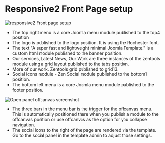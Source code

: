 Responsive2 Front Page setup
====
![responsive2 Front page setup](http://localhost:8888/builder/joomla-template/data/responsive2/images/frontpage/responsive2-frontpage.jpg 'responsive2 Frontpage setup')

- The top right menu is a core Joomla menu module published to the top4 position
- The logo is published to the logo position. It is using the Rochester font.
- The text "A super fast and lightweight minimal Joomla Template." is a custom html module published to the banner position.
- Our services, Latest News, Our Work are three instances of the zentools module using a grid layout published to the tabs position.
- More of our work. Zentools grid published to grid13.
- Social icons module - Zen Social module published to the bottom1 position.
- The bottom left menu is a core Joomla menu module published to the footer position.

![Open panel offcanvas screenshot](../data/responsive2/images/frontpage/panel-icons-social.jpeg)
- The three bars in the menu bar is the trigger for the offcanvas menu. This is automatically positioned there when you publish a module to the offcanvas position or use offcanvas as the option for you collapse navigation.
- The social icons to the right of the page are rendered via the template. Go to the social panel in the template admin to adjust those settings.
